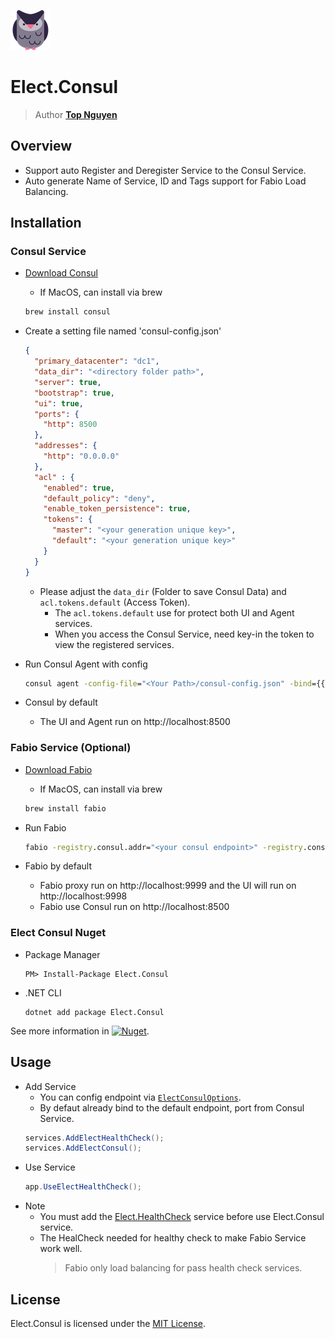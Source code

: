 ﻿![Logo](../../../Logo.png)
# Elect.Consul
> Author [**Top Nguyen**](http://topnguyen.com)

## Overview
 - Support auto Register and Deregister Service to the Consul Service.
 - Auto generate Name of Service, ID and Tags support for Fabio Load Balancing.

## Installation

### Consul Service
 - [Download Consul](https://consul.io)
    + If MacOS, can install via brew
    ```cmd
    brew install consul
    ```
 - Create a setting file named 'consul-config.json'
    ```json
    {
      "primary_datacenter": "dc1",
      "data_dir": "<directory folder path>",
      "server": true,
      "bootstrap": true,
      "ui": true,
      "ports": {
        "http": 8500
      },
      "addresses": {
        "http": "0.0.0.0"
      },
      "acl" : {
        "enabled": true,
        "default_policy": "deny",
        "enable_token_persistence": true,
        "tokens": {
          "master": "<your generation unique key>",
          "default": "<your generation unique key>"
        }
      }
    }
    ```
    + Please adjust the `data_dir` (Folder to save Consul Data) and `acl.tokens.default` (Access Token).
        * The `acl.tokens.default` use for protect both UI and Agent services.
        * When you access the Consul Service, need key-in the token to view the registered services.

 - Run Consul Agent with config
    ```cmd
    consul agent -config-file="<Your Path>/consul-config.json" -bind={{GetPrivateIP}}
    ```

 - Consul by default
    + The UI and Agent run on http://localhost:8500

### Fabio Service (Optional)
 - [Download Fabio](https://github.com/fabiolb/fabio/releases)
    + If MacOS, can install via brew
    ```cmd
    brew install fabio
    ```
 - Run Fabio
    ```cmd
    fabio -registry.consul.addr="<your consul endpoint>" -registry.consul.token="<your consul token>"
    ```

 - Fabio by default
    + Fabio proxy run on http://localhost:9999 and the UI will run on http://localhost:9998
    + Fabio use Consul run on http://localhost:8500

### Elect Consul Nuget
 - Package Manager
    ```
    PM> Install-Package Elect.Consul
    ```

 - .NET CLI
    ```
    dotnet add package Elect.Consul
    ```

See more information in [![Nuget](https://buildstats.info/nuget/Elect.Consul)](https://www.nuget.org/packages/Elect.Consul/).

## Usage
 - Add Service
    + You can config endpoint via [`ElectConsulOptions`](Models/ElectConsulOptions.cs).
    + By defaut already bind to the default endpoint, port from Consul Service.
    ```c#
    services.AddElectHealthCheck();
    services.AddElectConsul();
    ```
 - Use Service
    ```c#
    app.UseElectHealthCheck();
    ```
 - Note
    + You must add the [Elect.HealthCheck](https://www.nuget.org/packages/Elect.HealthCheck/) service before use Elect.Consul service.
    + The HealCheck needed for healthy check to make Fabio Service work well.
        > Fabio only load balancing for pass health check services.
        
## License
Elect.Consul is licensed under the [MIT License](../../../LICENSE).